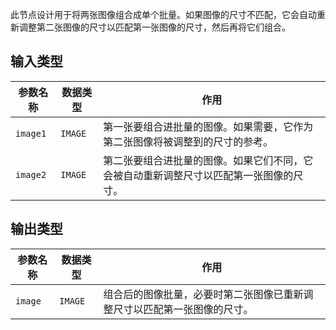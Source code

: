 此节点设计用于将两张图像组合成单个批量。如果图像的尺寸不匹配，它会自动重新调整第二张图像的尺寸以匹配第一张图像的尺寸，然后再将它们组合。

## 输入类型

| 参数名称 | 数据类型 | 作用 |
| --- | --- | --- |
| `image1` | `IMAGE` | 第一张要组合进批量的图像。如果需要，它作为第二张图像将被调整到的尺寸的参考。 |
| `image2` | `IMAGE` | 第二张要组合进批量的图像。如果它们不同，它会被自动重新调整尺寸以匹配第一张图像的尺寸。 |

## 输出类型

| 参数名称 | 数据类型 | 作用 |
| --- | --- | --- |
| `image` | `IMAGE` | 组合后的图像批量，必要时第二张图像已重新调整尺寸以匹配第一张图像的尺寸。 |
